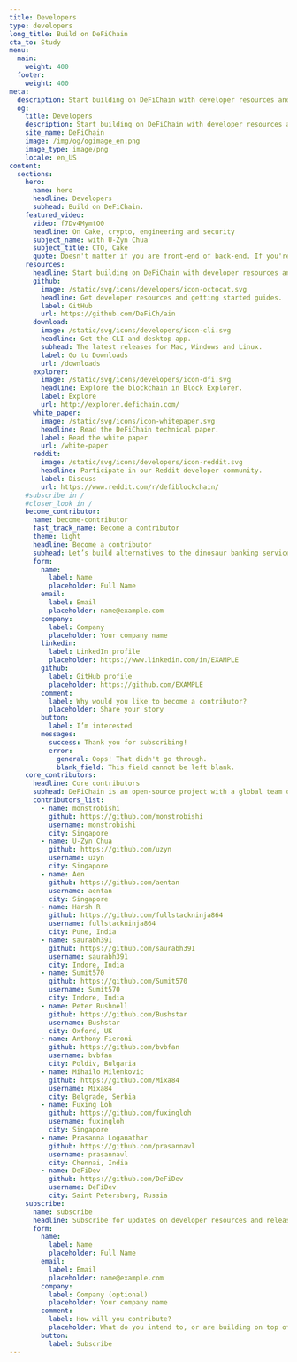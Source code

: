 ```yaml
---
title: Developers
type: developers
long_title: Build on DeFiChain
cta_to: Study
menu:
  main:
    weight: 400
  footer:
    weight: 400
meta:
  description: Start building on DeFiChain with developer resources and code.
  og:
    title: Developers
    description: Start building on DeFiChain with developer resources and code.
    site_name: DeFiChain
    image: /img/og/ogimage_en.png
    image_type: image/png
    locale: en_US
content:
  sections:
    hero:
      name: hero
      headline: Developers
      subhead: Build on DeFiChain.
    featured_video:
      video: f7Dv4MymtO0
      headline: On Cake, crypto, engineering and security
      subject_name: with U-Zyn Chua
      subject_title: CTO, Cake
      quote: Doesn't matter if you are front-end of back-end. If you're a JavaScript developer, and a good one, drop me a note, and we can talk.
    resources:
      headline: Start building on DeFiChain with developer resources and code.
      github:
        image: /static/svg/icons/developers/icon-octocat.svg
        headline: Get developer resources and getting started guides.
        label: GitHub
        url: https://github.com/DeFiCh/ain
      download:
        image: /static/svg/icons/developers/icon-cli.svg
        headline: Get the CLI and desktop app.
        subhead: The latest releases for Mac, Windows and Linux.
        label: Go to Downloads
        url: /downloads
      explorer:
        image: /static/svg/icons/developers/icon-dfi.svg
        headline: Explore the blockchain in Block Explorer.
        label: Explore
        url: http://explorer.defichain.com/
      white_paper:
        image: /static/svg/icons/icon-whitepaper.svg
        headline: Read the DeFiChain technical paper.
        label: Read the white paper
        url: /white-paper
      reddit:
        image: /static/svg/icons/developers/icon-reddit.svg
        headline: Participate in our Reddit developer community.
        label: Discuss
        url: https://www.reddit.com/r/defiblockchain/
    #subscribe in /
    #closer_look in /
    become_contributor:
      name: become-contributor
      fast_track_name: Become a contributor
      theme: light
      headline: Become a contributor
      subhead: Let’s build alternatives to the dinosaur banking services together!
      form:
        name:
          label: Name
          placeholder: Full Name
        email:
          label: Email
          placeholder: name@example.com
        company:
          label: Company
          placeholder: Your company name
        linkedin:
          label: LinkedIn profile
          placeholder: https://www.linkedin.com/in/EXAMPLE
        github:
          label: GitHub profile
          placeholder: https://github.com/EXAMPLE
        comment:
          label: Why would you like to become a contributor?
          placeholder: Share your story
        button:
          label: I’m interested
        messages:
          success: Thank you for subscribing!
          error: 
            general: Oops! That didn't go through.
            blank_field: This field cannot be left blank.
    core_contributors:
      headline: Core contributors
      subhead: DeFiChain is an open-source project with a global team of core contributors, supported by a community of developers. The full list of projects and contributors can be found on [GitHub](https://github.com/DeFiCh).
      contributors_list:
        - name: monstrobishi
          github: https://github.com/monstrobishi
          username: monstrobishi
          city: Singapore
        - name: U-Zyn Chua
          github: https://github.com/uzyn
          username: uzyn
          city: Singapore
        - name: Aen
          github: https://github.com/aentan
          username: aentan
          city: Singapore
        - name: Harsh R
          github: https://github.com/fullstackninja864
          username: fullstackninja864
          city: Pune, India
        - name: saurabh391
          github: https://github.com/saurabh391
          username: saurabh391
          city: Indore, India
        - name: Sumit570
          github: https://github.com/Sumit570
          username: Sumit570
          city: Indore, India
        - name: Peter Bushnell
          github: https://github.com/Bushstar
          username: Bushstar
          city: Oxford, UK
        - name: Anthony Fieroni
          github: https://github.com/bvbfan
          username: bvbfan
          city: Poldiv, Bulgaria
        - name: Mihailo Milenkovic
          github: https://github.com/Mixa84
          username: Mixa84
          city: Belgrade, Serbia
        - name: Fuxing Loh
          github: https://github.com/fuxingloh
          username: fuxingloh
          city: Singapore
        - name: Prasanna Loganathar
          github: https://github.com/prasannavl
          username: prasannavl
          city: Chennai, India
        - name: DeFiDev
          github: https://github.com/DeFiDev
          username: DeFiDev
          city: Saint Petersburg, Russia
    subscribe:
      name: subscribe
      headline: Subscribe for updates on developer resources and releases.
      form:
        name:
          label: Name
          placeholder: Full Name
        email:
          label: Email
          placeholder: name@example.com
        company:
          label: Company (optional)
          placeholder: Your company name
        comment:
          label: How will you contribute?
          placeholder: What do you intend to, or are building on top of BeFi Blockchain? What resources and support can DeFiChain provide you with?
        button:
          label: Subscribe
---
```

